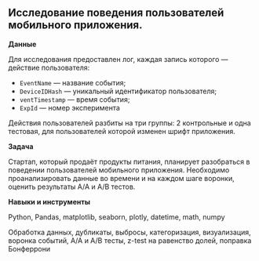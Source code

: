 ## Исследование поведения пользователей мобильного приложения. 

**Данные**

Для исследования предоставлен лог, каждая запись которого — действие пользователя:

 - `EventName` — название события;
 - `DeviceIDHash` — уникальный идентификатор пользователя;
 - `ventTimestamp` — время события;
 - `ExpId` — номер эксперимента


Действия пользователей разбиты на три группы: 2 контрольные и одна тестовая, для пользователей которой изменен шрифт приложения.

**Задача**   

Стартап, который продаёт продукты питания, планирует разобраться в поведении пользователей мобильного приложения. Необходимо проанализировать данные во времени и на каждом шаге воронки, оценить результаты А/А и А/В тестов.


**Навыки и инструменты**  

Python, Pandas, matplotlib, seaborn, plotly, datetime, math, numpy

Обработка данных, дубликаты, выбросы, категоризация, визуализация, воронка событий, А/А и А/В тесты, z-test на равенство долей, поправка Бонферрони
